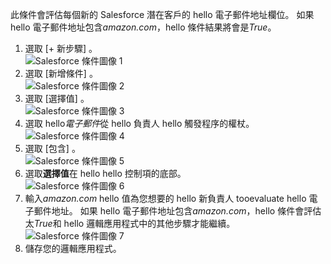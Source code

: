 此條件會評估每個新的 Salesforce 潛在客戶的 hello 電子郵件地址欄位。 如果 hello 電子郵件地址包含*amazon.com*，hello 條件結果將會是*True*。

1. 選取 [+ 新步驟] 。  
   ![Salesforce 條件圖像 1](./media/connectors-create-api-salesforce/condition-1.png)   
2. 選取 [新增條件] 。    
   ![Salesforce 條件圖像 2](./media/connectors-create-api-salesforce/condition-2.png)  
3. 選取 [選擇值] 。    
   ![Salesforce 條件圖像 3](./media/connectors-create-api-salesforce/condition-3.png)  
4. 選取 hello*電子郵件*從 hello 負責人 hello 觸發程序的權杖。    
   ![Salesforce 條件圖像 4](./media/connectors-create-api-salesforce/condition-4.png)  
5. 選取 [包含] 。      
   ![Salesforce 條件圖像 5](./media/connectors-create-api-salesforce/condition-5.png)  
6. 選取**選擇值**在 hello hello 控制項的底部。     
   ![Salesforce 條件圖像 6](./media/connectors-create-api-salesforce/condition-6.png)  
7. 輸入*amazon.com* hello 值為您想要的 hello 新負責人 tooevaluate hello 電子郵件地址。 如果 hello 電子郵件地址包含*amazon.com*，hello 條件會評估太*True*和 hello 邏輯應用程式中的其他步驟才能繼續。    
   ![Salesforce 條件圖像 7](./media/connectors-create-api-salesforce/condition-7.png)  
8. 儲存您的邏輯應用程式。  


